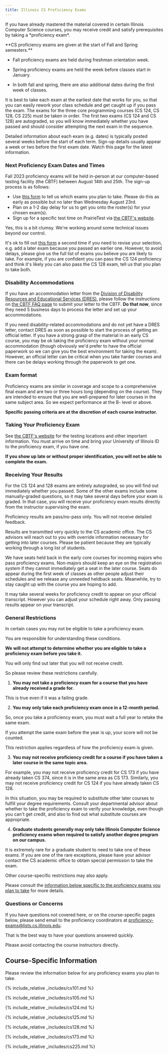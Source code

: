 ```yaml
---
title: Illinois CS Proficiency Exams
---
```

<p class="lead" markdown="1">
<!--- -->
If you have already mastered the material covered in certain Illinois Computer Science
courses, you may receive credit and satisfy prerequisites by taking a
*proficiency exam*.
</p>

<!--- -->
<p class="alert alert-warning" markdown="1">
<!--- -->
**CS proficiency exams are given at the start of Fall and Spring semesters.**
</p>

  * Fall proficiency exams are held during freshman orientation week.
  
   * Spring proficiency exams are held the week before classes start in January.   
  
   * In both fall and spring, there are also additional dates during the first week of classes.

<!--- -->
It is best to take each exam at the earliest date that works for you, so that you can easily rework your class schedule and get caught up if you pass the exam.    The exams for the three core programming courses (CS 124, CS 128, CS 225) must be taken in order.  The first two exams (CS 124 and CS 128) are autograded, so you will know immediately whether you have passed and should consider attempting the next exam in the sequence.

<!--- -->
<p class="alert alert-warning" markdown="1">
<!--- -->
Detailed information about each exam (e.g. dates) is typically posted several weeks before the start of each term.   Sign-up details usually appear a week or two before the first exam date.   Watch this page for the latest information.
</p>



### <a name="next" class="anchor"></a> Next Proficiency Exam Dates and Times

Fall 2023 proficiency exams will be held in-person at
our computer-based testing facility (the CBTF) between August 14th and 25th.   The sign-up process is as follows:   

   * Use [this form](https://forms.illinois.edu/sec/1454078509) to tell us which exams you plan to take.   Please do this as early as possible but no later than Wednesday August 23rd.
   * Plan on a 1-2 day delay for us to get you onto the roster(s) for your chosen exam(s).   
   * Sign up for a specific test time on PrairieTest via [the CBTF's website](https://cbtf.engr.illinois.edu/).

Yes, this is a bit clumsy.   We're working around some technical issues beyond our control.

It's ok to fill out [this form](https://forms.illinois.edu/sec/1454078509)
a second time if you need to revise your selection, e.g. add a later exam because you passed an  earlier one.   However, to avoid delays, please give us the full list of exams you believe you are likely to take.   For example, if you are confident you can pass the CS 124 proficiency and think it's likely you can also pass the CS 128 exam, tell us that you plan to take both.    

<!-- -->

### <a name="dres" class="anchor"></a> Disability Accommodations

If you have an accommodation letter from the [Division
of Disability Resources and Educational Services
(DRES)](https://www.disability.illinois.edu/),
please follow the instructions on 
[the CBTF FAQ page](https://cbtf.illinois.edu/students/faq) to submit your letter to the CBTF.   **Do that now**, since they need 5 business days to process the letter and set up your accommodations.

If you need disability-related accommodations and do not yet have a DRES letter, contact DRES as soon as possible
to start the process of getting an official letter.  If you have a strong grasp of the material in an early CS course, 
you may be ok taking the proficiency exam without your normal accommodation (though obviously we'd prefer to have 
the official paperwork so we can give you the best environment for taking the exam).   However, an official letter can 
be critical when you take harder courses and there can be delays working through the paperwork to get one.

### <a name="overview" class="anchor"></a> Exam format

Proficiency exams are similar in coverage and scope to a comprehensive
final exam and are two or three hours long (depending on the course).
They are intended to ensure that you are well-prepared for later courses in the
same subject area.   So we expect performance at the B- level or above.
<!--- -->
**Specific passing criteria are at the discretion of each course instructor.**
<!--- -->

### <a name="taking" class="anchor"></a> Taking Your Proficiency Exam

See [the CBTF's website](https://cbtf.engr.illinois.edu/) for the testing locations and other important information.
You must arrive on time and bring your University of Illinois ID to the proficiency exam, if you
have one.
<!--- -->
**If you show up late or without proper identification, you will not be able to
complete the exam.**




### <a name="results" class="anchor"></a> Receiving Your Results

For the CS 124 and 128 exams are entirely autograded, so
you will find out immediately whether you passed.   Some of
the other exams include some manually-graded questions,
so it may take several days before your exam is graded.  In
that case,
you will receive your proficiency exam results directly from the instructor
supervising the exam.
<!--- -->

Proficiency results are pass/no-pass only.    You will not receive detailed feedback.

Results are transmitted very quickly to the CS academic office.    The CS advisors will 
reach out to you with override information necessary for getting into later courses.
Please be patient because they are typically working through a long list of students.

We have seats held back in the early core courses for incoming majors who pass proficiency
exams.  Non-majors should keep an eye on the registration system if they cannot immediately
get a seat in the later course.   Seats do appear during the first week of classes
as other people adjust their schedules and we release any unneeded heldback seats.   Meanwhile,
try to stay caught up with the course you are hoping to add.

It may take several weeks for proficiency credit to appear on your official transcript.
However you can adjust your schedule right away.   Only passing results appear on your transcript.   


### <a name="restrictions" class="anchor"></a> General Restrictions

In certain cases you may not be eligible to take a proficiency exam.
<!--- -->
You are responsible for understanding these conditions.
<!--- -->
**We will not attempt to determine whether you are eligible to take a
proficiency exam before you take it.**
<!--- -->
You will only find out later that you will not receive credit.
<!--- -->
So please review these restrictions carefully.

1. **You may not take a proficiency exam for a course that you have already
received a grade for.**
<!--- -->
This is true even if it was a failing grade.
<!--- -->
2. **You may only take each proficiency exam once in a 12-month period.**
<!--- -->
So, once you take a proficiency exam, you must wait a full year to retake the
same exam.
<!--- -->
If you attempt the same exam before the year is up, your score will not be counted.
<!--- -->
This restriction applies regardless of how the proficiency exam is given.
<!--- -->
3. **You may not receive proficiency credit for a course if you have taken a later
course in the same topic area.**
<!--- -->
For example, you may not receive proficiency credit for CS 173 if you have already
taken CS 374, since it is in the same area as CS 173.  Similarly, you may not receive proficiency credit for CS 124 if you
have already taken CS 128.
<!--- -->
In this situation, you may be required to substitute other
later courses to fulfill your degree requirements.   Consult your departmental
advisor about whether to take the proficiency exam to verify your knowledge, even
though you can't get credit, and 
also to find out what substitute courses are appropriate.
<!--- -->
4. **Graduate students generally may only take Illinois Computer Science proficiency exams when
required to satisfy another degree program on our campus.**
<!--- -->
It is extremely rare for a graduate student to need to take one of these exams.   If you are one of the rare exceptions, please have your advisor contact the CS academic office to obtain special permission to take the exam.

Other course-specific restrictions may also apply.
<!--- -->
Please consult the [information below specific to the proficiency exams you plan
to take](#courses) for more details.


### <a name="questions" class="anchor"></a> Questions or Concerns

If you have questions not covered here, or on the course-specific pages below,
please send email to the proficiency coordinators
at [proficiency-exams@lists.cs.illinois.edu](mailto:proficiency-exams@lists.cs.illinois.edu).
<!--- -->
That is the best way to have your questions answered quickly.
<!--- -->
Please avoid contacting the course instructors directly.

## <a name="courses" class="anchor"></a> Course-Specific Information

Please review the information below for any proficiency exams you plan to take.

{% include_relative _includes/cs101.md %}

{% include_relative _includes/cs105.md %}

{% include_relative _includes/cs124.md %}

{% include_relative _includes/cs125.md %}

{% include_relative _includes/cs128.md %}

{% include_relative _includes/cs173.md %}

{% include_relative _includes/cs225.md %}
